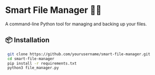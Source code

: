 # Smart File Manager 🧠📁

A command-line Python tool for managing and backing up your files.

## 📦 Installation

```bash
 git clone https://github.com/yourusername/smart-file-manager.git
 cd smart-file-manager
 pip install -r requirements.txt
 python3 file_manager.py
 
